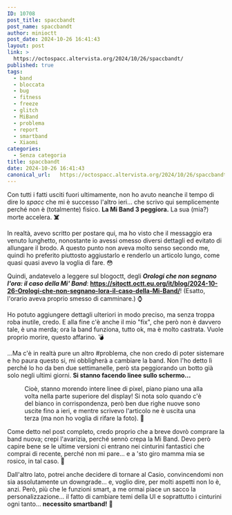 ```yaml
---
ID: 10708
post_title: spaccbandt
post_name: spaccbandt
author: minioctt
post_date: 2024-10-26 16:41:43
layout: post
link: >
  https://octospacc.altervista.org/2024/10/26/spaccbandt/
published: true
tags:
  - band
  - bloccata
  - bug
  - fitness
  - freeze
  - glitch
  - MiBand
  - problema
  - report
  - smartband
  - Xiaomi
categories:
  - Senza categoria
title: spaccbandt
date: 2024-10-26 16:41:43
canonical_url:   https://octospacc.altervista.org/2024/10/26/spaccbandt/
---
```

<!-- wp:paragraph -->
<p>Con tutti i fatti usciti fuori ultimamente, non ho avuto neanche il tempo di dire lo <em>spacc</em> che mi è successo l'altro ieri... che scrivo qui semplicemente perché non è (totalmente) fisico. <strong>La Mi Band 3 peggiora.</strong> La sua (mia?) morte accelera. <strong>☠️</strong></p>
<!-- /wp:paragraph -->

<!-- wp:paragraph -->
<p>In realtà, avevo scritto per postare qui, ma ho visto che il messaggio era venuto lunghetto, nonostante io avessi omesso diversi dettagli ed evitato di allungare il brodo. A questo punto non aveva molto senso secondo me, quindi ho preferito piuttosto aggiustarlo e renderlo un articolo lungo, come quasi quasi avevo la voglia di fare. 😳️</p>
<!-- /wp:paragraph -->

<!-- wp:paragraph -->
<p>Quindi, andatevelo a leggere sul blogoctt, degli <strong><em>Orologi che non segnano l'ora: il caso della Mi' Band</em></strong>: <a href="https://sitoctt.octt.eu.org/it/blog/2024-10-26-Orologi-che-non-segnano-lora-il-caso-della-Mi-Band/"><strong>https://sitoctt.octt.eu.org/it/blog/2024-10-26-Orologi-che-non-segnano-lora-il-caso-della-Mi-Band/</strong></a>! (Esatto, l'orario aveva proprio smesso di camminare.) ⌚</p>
<!-- /wp:paragraph -->

<!-- wp:paragraph -->
<p>Ho potuto aggiungere dettagli ulteriori in modo preciso, ma senza troppa roba inutile, credo. E alla fine c'è anche il mio "fix", che però non è davvero tale, è una merda; ora la band funziona, tutto ok, ma è molto castrata. Vuole proprio morire, questo affarino. 💣️</p>
<!-- /wp:paragraph -->

<!-- wp:paragraph -->
<p>...Ma c'è in realtà pure un altro #problema, che non credo di poter sistemare e ho paura questo si, mi obbligherà a cambiare la band. Non l'ho detto lì perché lo ho da ben due settimanelle, però sta peggiorando un botto già solo negli ultimi giorni. <strong>Si stanno facendo linee sullo schermo...</strong></p>
<!-- /wp:paragraph -->

<!-- wp:paragraph -->
<p></p>
<!-- /wp:paragraph -->

<!-- wp:image {"id":10702,"sizeSlug":"large","linkDestination":"none"} -->
<figure class="wp-block-image size-large"><img src="{{site.cdnurl}}/assets/uploads/2024/10/img_20241026_0857241574026899615877221-960x960.jpg" alt="" class="wp-image-10702"/><figcaption class="wp-element-caption">Cioè, stanno morendo intere linee di pixel, piano piano una alla volta nella parte superiore del display! Si nota solo quando c'è del bianco in corrispondenza, però ben due righe nuove sono uscite fino a ieri, e mentre scrivevo l'articolo ne è uscita una terza (ma non ho voglia di rifare la foto). 🤢️</figcaption></figure>
<!-- /wp:image -->

<!-- wp:paragraph -->
<p></p>
<!-- /wp:paragraph -->

<!-- wp:paragraph -->
<p>Come detto nel post completo, credo proprio che a breve dovrò comprare la band nuova; crepi l'avarizia, perché sennò crepa la Mi Band. Devo però capire bene se le ultime versioni ci entrano nei cinturini fantastici che comprai di recente, perché non mi pare... e a 'sto giro mamma mia se rosico, in tal caso. 🤬️</p>
<!-- /wp:paragraph -->

<!-- wp:paragraph -->
<p>Dall'altro lato, potrei anche decidere di tornare al Casio, convincendomi non sia assolutamente un downgrade... e, voglio dire, per molti aspetti non lo è, anzi. Però, più che le funzioni smart, a me ormai piace un sacco la personalizzazione... il fatto di cambiare temi della UI e soprattutto i cinturini ogni tanto... <strong>necessito smartband!</strong> 💸️</p>
<!-- /wp:paragraph -->